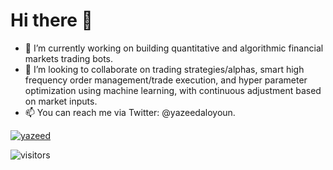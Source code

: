 # Hi there 👋

- 🔭 I’m currently working on building quantitative and algorithmic financial markets trading bots.
- 👯 I’m looking to collaborate on trading strategies/alphas, smart high frequency order management/trade execution, and hyper parameter optimization using machine learning, with continuous adjustment based on market inputs.
- 📫 You can reach me via Twitter: @yazeedaloyoun.

[![yazeed](https://github-readme-stats.vercel.app/api?username=yazeed)](https://github.com/yazeed/yazeed)

![visitors](https://visitor-badge.glitch.me/badge?page_id=yazeed)
                    
